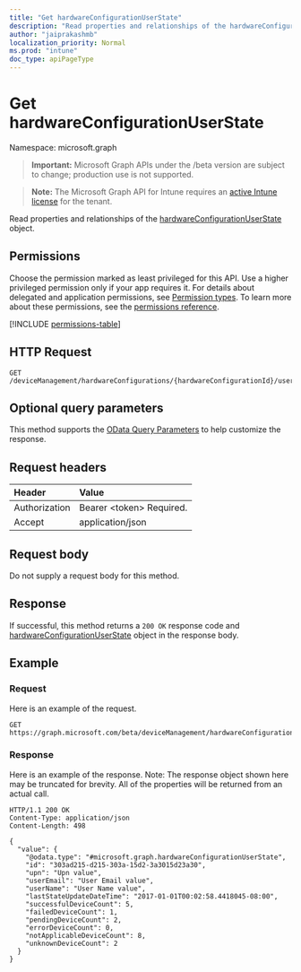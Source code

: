```yaml
---
title: "Get hardwareConfigurationUserState"
description: "Read properties and relationships of the hardwareConfigurationUserState object."
author: "jaiprakashmb"
localization_priority: Normal
ms.prod: "intune"
doc_type: apiPageType
---
```


# Get hardwareConfigurationUserState

Namespace: microsoft.graph

> **Important:** Microsoft Graph APIs under the /beta version are subject to change; production use is not supported.

> **Note:** The Microsoft Graph API for Intune requires an [active Intune license](https://go.microsoft.com/fwlink/?linkid=839381) for the tenant.

Read properties and relationships of the [hardwareConfigurationUserState](../resources/intune-deviceconfig-hardwareconfigurationuserstate.md) object.

## Permissions
Choose the permission marked as least privileged for this API. Use a higher privileged permission only if your app requires it. For details about delegated and application permissions, see [Permission types](/graph/permissions-overview#permission-types). To learn more about these permissions, see the [permissions reference](/graph/permissions-reference).

<!-- { "blockType": "permissions", "name": "intune_deviceconfig_hardwareconfigurationuserstate_get" } -->
[!INCLUDE [permissions-table](../includes/permissions/intune-deviceconfig-hardwareconfigurationuserstate-get-permissions.md)]

## HTTP Request
<!-- {
  "blockType": "ignored"
}
-->
``` http
GET /deviceManagement/hardwareConfigurations/{hardwareConfigurationId}/userRunStates/{hardwareConfigurationUserStateId}
```

## Optional query parameters
This method supports the [OData Query Parameters](/graph/query-parameters) to help customize the response.

## Request headers
|Header|Value|
|:---|:---|
|Authorization|Bearer &lt;token&gt; Required.|
|Accept|application/json|

## Request body
Do not supply a request body for this method.

## Response
If successful, this method returns a `200 OK` response code and [hardwareConfigurationUserState](../resources/intune-deviceconfig-hardwareconfigurationuserstate.md) object in the response body.

## Example

### Request
Here is an example of the request.
``` http
GET https://graph.microsoft.com/beta/deviceManagement/hardwareConfigurations/{hardwareConfigurationId}/userRunStates/{hardwareConfigurationUserStateId}
```

### Response
Here is an example of the response. Note: The response object shown here may be truncated for brevity. All of the properties will be returned from an actual call.
``` http
HTTP/1.1 200 OK
Content-Type: application/json
Content-Length: 498

{
  "value": {
    "@odata.type": "#microsoft.graph.hardwareConfigurationUserState",
    "id": "303ad215-d215-303a-15d2-3a3015d23a30",
    "upn": "Upn value",
    "userEmail": "User Email value",
    "userName": "User Name value",
    "lastStateUpdateDateTime": "2017-01-01T00:02:58.4418045-08:00",
    "successfulDeviceCount": 5,
    "failedDeviceCount": 1,
    "pendingDeviceCount": 2,
    "errorDeviceCount": 0,
    "notApplicableDeviceCount": 8,
    "unknownDeviceCount": 2
  }
}
```
